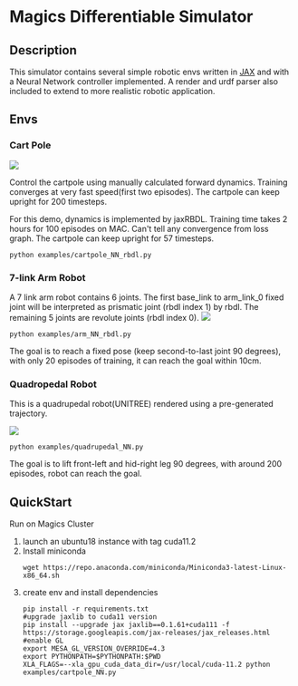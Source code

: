 # Magics Differentiable Simulator

<!-- ## Issue
#### Issue description
This issue might just be a simple one. But while implementing cartpole forward dynamics, I found that rbdl gives very different acceleration output than the two other manually calculated acceleration. On the other hand, I have confirmed jaxRBDL's output matches C++ RBDL's output. The robot is basically a cartpole containing a cart (mass=1.0) and a pole (mass=0.1, length=0.5). There is also a [urdf](urdf/cartpole.urdf) file for jaxRBDL.

#### Steps to reproduce the issue
1. install dependencies
```
pip install -r requirements.txt
export PYTHONPATH=$PYTHONPATH:$(PWD)
```
2. run following issue.py to reproduce the problem, it will show three different outputs. 
```
python issue.py
```

3. (Optional) If you like, you can run demo example, this example integrate a NN controller and a cartpole dynamics env. You can change the dynamics option in [dynamics env](envs/_cartpole_rbdl.py) init function. There are three options: "RBDL" "Original" "PDP". By running following example, the render will be launched to visualize.

```
python examples/cartpole_NN_rbdl.py
``` -->


## Description
This simulator contains several simple robotic envs written in [JAX](https://github.com/google/jax) and with a Neural Network controller implemented. A render and urdf parser also included to extend to more realistic robotic application.

## Envs
### Cart Pole

![](assets/cart_pole.gif)

Control the cartpole using manually calculated forward dynamics. Training converges at very fast speed(first two episodes). The cartpole can keep upright for 200 timesteps.

For this demo, dynamics is implemented by jaxRBDL. Training time takes 2 hours for 100 episodes on MAC. Can't tell any convergence from loss graph. The cartpole can keep upright for 57 timesteps.
```
python examples/cartpole_NN_rbdl.py
```

### 7-link Arm Robot

A 7 link arm robot contains 6 joints. The first base_link to arm_link_0 fixed joint will be interpreted as prismatic joint (rbdl index 1) by rbdl. The remaining 5 joints are revolute joints (rbdl index 0).
![](assets/arm_robot.gif)
```
python examples/arm_NN_rbdl.py
```
The goal is to reach a fixed pose (keep second-to-last joint 90 degrees), with only 20 episodes of training, it can reach the goal within 10cm.

### Quadropedal Robot
This is a quadrupedal robot(UNITREE) rendered using a pre-generated trajectory.
<!-- ![](assets/quadrupedal.gif) -->
![](assets/quadrupedal_fixed_pose.jpeg)
```
python examples/quadrupedal_NN.py
```
The goal is to lift front-left and hid-right leg 90 degrees, with around 200 episodes, robot can reach the goal.


<!-- ### Rocket Landing
![](assets/rocket_landing.gif)
Control a rocket to landing. -->

<!-- ### Rigid Body
![](assets/rigid_body.png) -->

## QuickStart

Run on Magics Cluster

1. launch an ubuntu18 instance with tag cuda11.2
2. Install miniconda 
    ```
    wget https://repo.anaconda.com/miniconda/Miniconda3-latest-Linux-x86_64.sh
    ```
3. create env and install dependencies
    ```
    pip install -r requirements.txt
    #upgrade jaxlib to cuda11 version
    pip install --upgrade jax jaxlib==0.1.61+cuda111 -f https://storage.googleapis.com/jax-releases/jax_releases.html
    #enable GL 
    export MESA_GL_VERSION_OVERRIDE=4.3
    export PYTHONPATH=$PYTHONPATH:$PWD
    XLA_FLAGS=--xla_gpu_cuda_data_dir=/usr/local/cuda-11.2 python examples/cartpole_NN.py
    ```